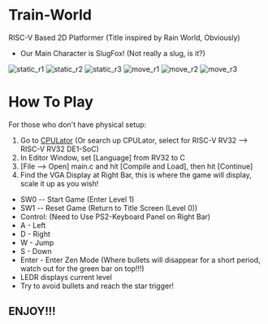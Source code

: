# Train-World
RISC-V Based 2D Platformer (Title inspired by Rain World, Obviously)
- Our Main Character is SlugFox! (Not really a slug, is it?)

![static_r1](https://github.com/user-attachments/assets/9c2dec6f-1a45-4718-817f-2575713144e2)
![static_r2](https://github.com/user-attachments/assets/de8bca48-77cc-461c-9320-c28bb7a2e436)
![static_r3](https://github.com/user-attachments/assets/b92dbbda-a2f5-482c-bc03-cd98c686726a)
![move_r1](https://github.com/user-attachments/assets/0029ce5e-136d-4128-8cf4-d973ddd02402)
![move_r2](https://github.com/user-attachments/assets/247b5cb0-0842-4f6a-981c-aac78e28dba7)
![move_r3](https://github.com/user-attachments/assets/a828cf31-b665-4754-a340-9d645e973fb1)

# How To Play
For those who don't have physical setup:
1. Go to [CPULator](https://cpulator.01xz.net/?sys=rv32-de1soc) (Or search up CPULator, select for RISC-V RV32 --> RISC-V RV32 DE1-SoC)
2. In Editor Window, set [Language] from RV32 to C
3. [File --> Open] main.c and hit [Compile and Load], then hit [Continue]
4. Find the VGA Display at Right Bar, this is where the game will display, scale it up as you wish!
-  SW0 -- Start Game (Enter Level 1)
-  SW1 -- Reset Game (Return to Title Screen (Level 0))
-  Control: (Need to Use PS2-Keyboard Panel on Right Bar)
-  A - Left
-  D - Right
-  W - Jump
-  S - Down
-  Enter - Enter Zen Mode (Where bullets will disappear for a short period, watch out for the green bar on top!!!)
-  LEDR displays current level
-  Try to avoid bullets and reach the star trigger!
## ENJOY!!!
